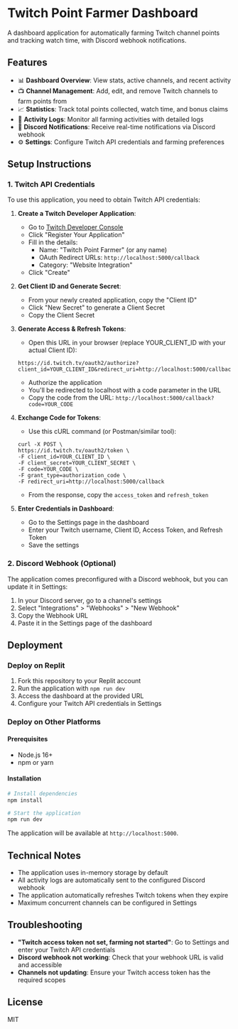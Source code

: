 # Twitch Point Farmer Dashboard

A dashboard application for automatically farming Twitch channel points and tracking watch time, with Discord webhook notifications.

## Features

- 📊 **Dashboard Overview**: View stats, active channels, and recent activity
- 📺 **Channel Management**: Add, edit, and remove Twitch channels to farm points from
- 📈 **Statistics**: Track total points collected, watch time, and bonus claims
- 📝 **Activity Logs**: Monitor all farming activities with detailed logs
- 🔔 **Discord Notifications**: Receive real-time notifications via Discord webhook
- ⚙️ **Settings**: Configure Twitch API credentials and farming preferences

## Setup Instructions

### 1. Twitch API Credentials

To use this application, you need to obtain Twitch API credentials:

1. **Create a Twitch Developer Application**:
   - Go to [Twitch Developer Console](https://dev.twitch.tv/console/apps)
   - Click "Register Your Application"
   - Fill in the details:
     - Name: "Twitch Point Farmer" (or any name)
     - OAuth Redirect URLs: `http://localhost:5000/callback`
     - Category: "Website Integration"
   - Click "Create"

2. **Get Client ID and Generate Secret**:
   - From your newly created application, copy the "Client ID"
   - Click "New Secret" to generate a Client Secret
   - Copy the Client Secret

3. **Generate Access & Refresh Tokens**:
   - Open this URL in your browser (replace YOUR_CLIENT_ID with your actual Client ID):
   ```
   https://id.twitch.tv/oauth2/authorize?client_id=YOUR_CLIENT_ID&redirect_uri=http://localhost:5000/callback&response_type=code&scope=user:read:follows+channel:read:subscriptions+bits:read+chat:read+chat:edit+whispers:read+whispers:edit
   ```
   - Authorize the application
   - You'll be redirected to localhost with a code parameter in the URL
   - Copy the code from the URL: `http://localhost:5000/callback?code=YOUR_CODE`

4. **Exchange Code for Tokens**:
   - Use this cURL command (or Postman/similar tool):
   ```
   curl -X POST \
   https://id.twitch.tv/oauth2/token \
   -F client_id=YOUR_CLIENT_ID \
   -F client_secret=YOUR_CLIENT_SECRET \
   -F code=YOUR_CODE \
   -F grant_type=authorization_code \
   -F redirect_uri=http://localhost:5000/callback
   ```
   - From the response, copy the `access_token` and `refresh_token`

5. **Enter Credentials in Dashboard**:
   - Go to the Settings page in the dashboard
   - Enter your Twitch username, Client ID, Access Token, and Refresh Token
   - Save the settings

### 2. Discord Webhook (Optional)

The application comes preconfigured with a Discord webhook, but you can update it in Settings:

1. In your Discord server, go to a channel's settings
2. Select "Integrations" > "Webhooks" > "New Webhook"
3. Copy the Webhook URL
4. Paste it in the Settings page of the dashboard

## Deployment

### Deploy on Replit

1. Fork this repository to your Replit account
2. Run the application with `npm run dev`
3. Access the dashboard at the provided URL
4. Configure your Twitch API credentials in Settings

### Deploy on Other Platforms

#### Prerequisites
- Node.js 16+
- npm or yarn

#### Installation
```bash
# Install dependencies
npm install

# Start the application
npm run dev
```

The application will be available at `http://localhost:5000`.

## Technical Notes

- The application uses in-memory storage by default
- All activity logs are automatically sent to the configured Discord webhook
- The application automatically refreshes Twitch tokens when they expire
- Maximum concurrent channels can be configured in Settings

## Troubleshooting

- **"Twitch access token not set, farming not started"**: Go to Settings and enter your Twitch API credentials
- **Discord webhook not working**: Check that your webhook URL is valid and accessible
- **Channels not updating**: Ensure your Twitch access token has the required scopes

## License

MIT